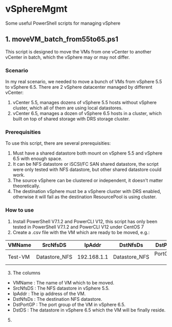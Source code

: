# vSphereMgmt
Some useful PowerShell scripts for managing vSphere

## 1. moveVM_batch_from55to65.ps1
This script is designed to move the VMs from one vCenter to another vCenter in batch, which the vSphere may or may not differ. 

### Scenario
In my real scenario, we needed to move a bunch of VMs from vSphere 5.5 to vSphere 6.5. There are 2 vSphere datacenter managed by different vCenter:
1. vCenter 5.5, manages dozens of vSphere 5.5 hosts without vSphere cluster, which all of them are using local datastores.
2. vCenter 6.5, manages a dozen of vSphere 6.5 hosts in a cluster, which built on top of shared storage with DRS storage cluster.

### Prerequisities
To use this script, there are several prerequisities:
1. Must have a shared datastore both mount on vSphere 5.5 and vSphere 6.5 with enough space.
2. It can be NFS datastore or iSCSI/FC SAN shared datastore, the script were only tested with NFS datastore, but other shared datastore could work.
3. The source vSphere can be clustered or independent, it doesn't matter theoretically.
4. The destination vSphere must be a vSphere cluster with DRS enabled, otherwise it will fail as the destination ResourcePool is using cluster.

### How to use
1. Install PowerShell V7.1.2 and PowerCLI V12, this script has only been tested in PowerShell V7.1.2 and PowerCLI V12 under CentOS 7
2. Create a .csv file with the VM which are ready to be moved, e.g.:


VMName|SrcNfsDS|IpAddr|DstNfsDs|DstPortGP|DstDS
--|:--:|:--:|:--:|:--:|:--:|
Test-VM|Datastore_NFS|192.168.1.1|Datastore_NFS|PortGroup-1|Shared_datastore


3. The columns 

 - VMName    :  The name of VM which to be moved.
 - SrcNfsDS  :  The NFS datastore in vSphere 5.5.
 - IpAddr    :  The ip address of the VM.
 - DstNfsDs  :  The destination NFS datastore.
 - DstPortGP :  The port group of the VM in vSphere 6.5.
 - DstDS     :  The datastore in vSphere 6.5 which the VM will be finally reside. 

5.  
